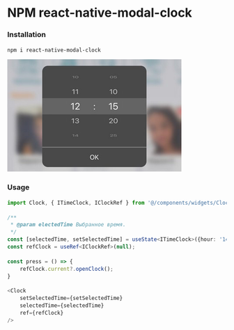 # NPM react-native-modal-clock

### Installation
`npm i react-native-modal-clock`


![clock](images/clock.png)


### Usage

```typescript
import Clock, { ITimeClock, IClockRef } from '@/components/widgets/Clock/Clock';

/**
 * @param electedTime Выбранное время.
 */
const [selectedTime, setSelectedTime] = useState<ITimeClock>({hour: '14', minute: '15'});
const refClock = useRef<IClockRef>(null);

const press = () => {
    refClock.current?.openClock();
}

<Clock 
    setSelectedTime={setSelectedTime} 
    selectedTime={selectedTime} 
    ref={refClock} 
/>
```